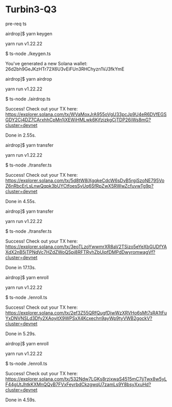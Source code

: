 # Turbin3-Q3

pre-req ts

airdrop]$ yarn keygen

yarn run v1.22.22

$ ts-node ./keygen.ts

You've generated a new Solana wallet: 26d2bh9GeJKzHTr72X6U3vEiFUn3RHChyzn1VJ3fkYmE

airdrop]$ yarn airdrop

yarn run v1.22.22

$ ts-node ./airdrop.ts

Success! Check out your TX here: https://explorer.solana.com/tx/WVaMoxJrA955oVgU33pcJp9U4eR6DVfEGSGDY2Cj4DZ7CArxhhCpMn1jXEWiHMLwk6KjfzjzkgCjTDP26iWs8mG?cluster=devnet

Done in 2.55s.

airdrop]$ yarn transfer

yarn run v1.22.22

$ ts-node ./transfer.ts

Success! Check out your TX here: https://explorer.solana.com/tx/5d8tW8iXgqkeCdcW6sDvB5rgiSzoNE795VoZ6nRbcErLsLnwQqpk3bUYCtfoesSyUq6SfRpZwX5RWwZcfuvwTg9p?cluster=devnet

Done in 4.55s.

airdrop]$ yarn transfer

yarn run v1.22.22

$ ts-node ./transfer.ts

Success! Check out your TX here:
                    https://explorer.solana.com/tx/3eoTLzoYwwmrXR8aV2TSizo5eYeXbGUDfYAXdX2nB5jTPNdVc7HZdZWoQSpj8RFTRyhZbUipfDMPdDwyromwagVf?cluster=devnet

Done in 17.13s.

 airdrop]$ yarn enroll

yarn run v1.22.22

$ ts-node ./enroll.ts

Success! Check out your TX here:
https://explorer.solana.com/tx/2ef3Z55QRfQugfDjwWzXRVHo6sMt7sRA1tFuYxDNVNSLd3Dfy2XAoyitX9WPSxX4Kcxechn9ayWp9tyVWB2gockV?cluster=devnet

Done in 5.29s.

airdrop]$ yarn enroll

yarn run v1.22.22

$ ts-node ./enroll.ts


Success! Check out your TX here:
https://explorer.solana.com/tx/532Ndw7LGKs8rzjxwaS4515mC7jjTwx8w5yLF44gUtJhtkKXMnQQyB7FVxFeyrbdCkzgwqU7zamLs9Y8bsyXxuHd?cluster=devnet

Done in 4.59s.